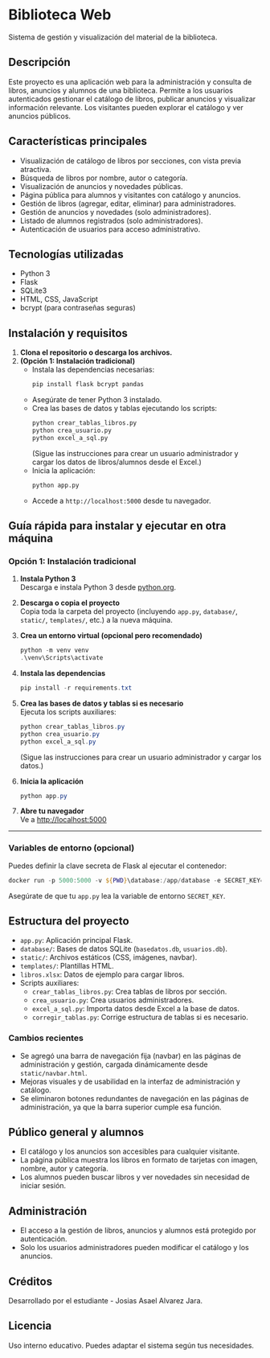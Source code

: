 # Biblioteca Web

Sistema de gestión y visualización del material de la biblioteca.

## Descripción
Este proyecto es una aplicación web para la administración y consulta de libros, anuncios y alumnos de una biblioteca. Permite a los usuarios autenticados gestionar el catálogo de libros, publicar anuncios y visualizar información relevante. Los visitantes pueden explorar el catálogo y ver anuncios públicos.

## Características principales
- Visualización de catálogo de libros por secciones, con vista previa atractiva.
- Búsqueda de libros por nombre, autor o categoría.
- Visualización de anuncios y novedades públicas.
- Página pública para alumnos y visitantes con catálogo y anuncios.
- Gestión de libros (agregar, editar, eliminar) para administradores.
- Gestión de anuncios y novedades (solo administradores).
- Listado de alumnos registrados (solo administradores).
- Autenticación de usuarios para acceso administrativo.

## Tecnologías utilizadas
- Python 3
- Flask
- SQLite3
- HTML, CSS, JavaScript
- bcrypt (para contraseñas seguras)

## Instalación y requisitos
1. **Clona el repositorio o descarga los archivos.**
2. **(Opción 1: Instalación tradicional)**
   - Instala las dependencias necesarias:
     ```bash
     pip install flask bcrypt pandas
     ```
   - Asegúrate de tener Python 3 instalado.
   - Crea las bases de datos y tablas ejecutando los scripts:
     ```bash
     python crear_tablas_libros.py
     python crea_usuario.py
     python excel_a_sql.py
     ```
     (Sigue las instrucciones para crear un usuario administrador y cargar los datos de libros/alumnos desde el Excel.)
   - Inicia la aplicación:
     ```bash
     python app.py
     ```
   - Accede a `http://localhost:5000` desde tu navegador.

## Guía rápida para instalar y ejecutar en otra máquina

### Opción 1: Instalación tradicional

1. **Instala Python 3**  
   Descarga e instala Python 3 desde [python.org](https://www.python.org/downloads/).

2. **Descarga o copia el proyecto**  
   Copia toda la carpeta del proyecto (incluyendo `app.py`, `database/`, `static/`, `templates/`, etc.) a la nueva máquina.

3. **Crea un entorno virtual (opcional pero recomendado)**
   ```powershell
   python -m venv venv
   .\venv\Scripts\activate
   ```

4. **Instala las dependencias**
   ```powershell
   pip install -r requirements.txt
   ```

5. **Crea las bases de datos y tablas si es necesario**  
   Ejecuta los scripts auxiliares:
   ```powershell
   python crear_tablas_libros.py
   python crea_usuario.py
   python excel_a_sql.py
   ```
   (Sigue las instrucciones para crear un usuario administrador y cargar los datos.)

6. **Inicia la aplicación**
   ```powershell
   python app.py
   ```

7. **Abre tu navegador**  
   Ve a [http://localhost:5000](http://localhost:5000)

---

### Variables de entorno (opcional)

Puedes definir la clave secreta de Flask al ejecutar el contenedor:
```powershell
docker run -p 5000:5000 -v ${PWD}\database:/app/database -e SECRET_KEY=miclave biblioteca-web
```
Asegúrate de que tu `app.py` lea la variable de entorno `SECRET_KEY`.

## Estructura del proyecto
- `app.py`: Aplicación principal Flask.
- `database/`: Bases de datos SQLite (`basedatos.db`, `usuarios.db`).
- `static/`: Archivos estáticos (CSS, imágenes, navbar).
- `templates/`: Plantillas HTML.
- `libros.xlsx`: Datos de ejemplo para cargar libros.
- Scripts auxiliares:
  - `crear_tablas_libros.py`: Crea tablas de libros por sección.
  - `crea_usuario.py`: Crea usuarios administradores.
  - `excel_a_sql.py`: Importa datos desde Excel a la base de datos.
  - `corregir_tablas.py`: Corrige estructura de tablas si es necesario.

### Cambios recientes
- Se agregó una barra de navegación fija (navbar) en las páginas de administración y gestión, cargada dinámicamente desde `static/navbar.html`.
- Mejoras visuales y de usabilidad en la interfaz de administración y catálogo.
- Se eliminaron botones redundantes de navegación en las páginas de administración, ya que la barra superior cumple esa función.

## Público general y alumnos
- El catálogo y los anuncios son accesibles para cualquier visitante.
- La página pública muestra los libros en formato de tarjetas con imagen, nombre, autor y categoría.
- Los alumnos pueden buscar libros y ver novedades sin necesidad de iniciar sesión.

## Administración
- El acceso a la gestión de libros, anuncios y alumnos está protegido por autenticación.
- Solo los usuarios administradores pueden modificar el catálogo y los anuncios.

## Créditos
Desarrollado por el estudiante - Josias Asael Alvarez Jara.

## Licencia
Uso interno educativo. Puedes adaptar el sistema según tus necesidades.
